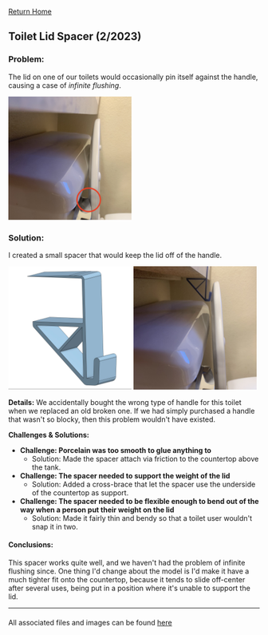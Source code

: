 [Return Home](../../README.md)

## Toilet Lid Spacer (2/2023)

### Problem:
The lid on one of our toilets would occasionally pin itself against the handle, causing a case of *infinite flushing*.

<img src="picture1.jpeg" width="49%"> 

### Solution:
I created a small spacer that would keep the lid off of the handle.

<img src="picture2.jpg" width="49%"> <img src="picture3.jpeg" width="49%"> 

**Details:**
We accidentally bought the wrong type of handle for this toilet when we replaced an old broken one. If we had simply purchased a handle that wasn't so blocky, then this problem wouldn't have existed.

**Challenges & Solutions:**
- **Challenge: Porcelain was too smooth to glue anything to** 
    - Solution: Made the spacer attach via friction to the countertop above the tank.
- **Challenge: The spacer needed to support the weight of the lid**
    - Solution: Added a cross-brace that let the spacer use the underside of the countertop as support.
- **Challenge: The spacer needed to be flexible enough to bend out of the way when a person put their weight on the lid** 
    - Solution: Made it fairly thin and bendy so that a toilet user wouldn't snap it in two.

#### Conclusions:
This spacer works quite well, and we haven't had the problem of infinite flushing since. One thing I'd change about the model is I'd make it have a much tighter fit onto the countertop, because it tends to slide off-center after several uses, being put in a position where it's unable to support the lid.

---
####
All associated files and images can be found [here](./)
